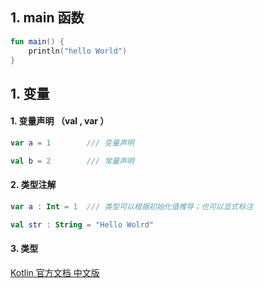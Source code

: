 
## 1.  main 函数 

```kotlin
fun main() {
    println("hello World")
}
```

## 1. 变量 

#### 1.  变量声明 （val , var ）

```kotlin 
var a = 1        /// 变量声明

val b = 2        /// 常量声明 
```

####  2. 类型注解

```kotlin
var a : Int = 1  /// 类型可以根据初始化值推导；也可以显式标注

val str : String = "Hello Wolrd"

```

#### 3. 类型



[Kotlin 官方文档 中文版](https://book.kotlincn.net/text/d-concepts.html)